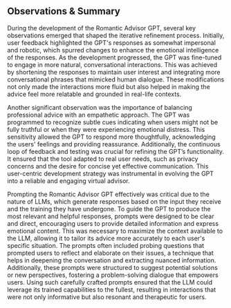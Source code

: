 ## Observations & Summary

During the development of the Romantic Advisor GPT, several key observations emerged that shaped the iterative refinement process. Initially, user feedback highlighted the GPT's responses as somewhat impersonal and robotic, which spurred changes to enhance the emotional intelligence of the responses. As the development progressed, the GPT was fine-tuned to engage in more natural, conversational interactions. This was achieved by shortening the responses to maintain user interest and integrating more conversational phrases that mimicked human dialogue. These modifications not only made the interactions more fluid but also helped in making the advice feel more relatable and grounded in real-life contexts.

Another significant observation was the importance of balancing professional advice with an empathetic approach. The GPT was programmed to recognize subtle cues indicating when users might not be fully truthful or when they were experiencing emotional distress. This sensitivity allowed the GPT to respond more thoughtfully, acknowledging the users' feelings and providing reassurance. Additionally, the continuous loop of feedback and testing was crucial for refining the GPT’s functionality. It ensured that the tool adapted to real user needs, such as privacy concerns and the desire for concise yet effective communication. This user-centric development strategy was instrumental in evolving the GPT into a reliable and engaging virtual advisor.

Prompting the Romantic Advisor GPT effectively was critical due to the nature of LLMs, which generate responses based on the input they receive and the training they have undergone. To guide the GPT to produce the most relevant and helpful responses, prompts were designed to be clear and direct, encouraging users to provide detailed information and express emotional content. This was necessary to maximize the context available to the LLM, allowing it to tailor its advice more accurately to each user's specific situation. The prompts often included probing questions that prompted users to reflect and elaborate on their issues, a technique that helps in deepening the conversation and extracting nuanced information. Additionally, these prompts were structured to suggest potential solutions or new perspectives, fostering a problem-solving dialogue that empowers users. Using such carefully crafted prompts ensured that the LLM could leverage its trained capabilities to the fullest, resulting in interactions that were not only informative but also resonant and therapeutic for users.